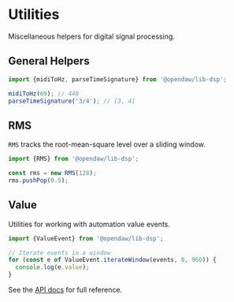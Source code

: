 # Utilities

Miscellaneous helpers for digital signal processing.

## General Helpers

```ts
import {midiToHz, parseTimeSignature} from '@opendaw/lib-dsp';

midiToHz(69); // 440
parseTimeSignature('3/4'); // [3, 4]
```

## RMS

`RMS` tracks the root-mean-square level over a sliding window.

```ts
import {RMS} from '@opendaw/lib-dsp';

const rms = new RMS(128);
rms.pushPop(0.5);
```

## Value

Utilities for working with automation value events.

```ts
import {ValueEvent} from '@opendaw/lib-dsp';

// Iterate events in a window
for (const e of ValueEvent.iterateWindow(events, 0, 960)) {
  console.log(e.value);
}
```

See the [API docs](https://opendaw.org/docs/api/dsp/) for full reference.

